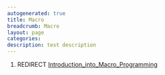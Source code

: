 ```yaml
---
autogenerated: true
title: Macro
breadcrumb: Macro
layout: page
categories: 
description: test description
---
```


1.  REDIRECT [Introduction\_into\_Macro\_Programming](Introduction_into_Macro_Programming)
